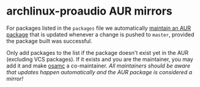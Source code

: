 # archlinux-proaudio AUR mirrors
For packages listed in the `packages` file we automatically
[maintain an AUR package](https://aur.archlinux.org/packages?SeB=M&K=osamc) that is updated whenever a change
is pushed to `master`, provided the package built was successful.

Only add packages to the list if the package doesn't exist yet in the AUR (excluding VCS packages).
If it exists and you are the maintainer, you may add it and make [osamc](https://aur.archlinux.org/account/osamc)
a co-maintainer. _All maintainers should be aware that updates happen automatically and the AUR package is
considered a mirror!_
